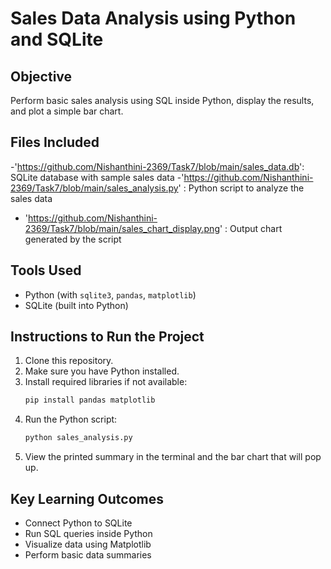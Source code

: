 # Sales Data Analysis using Python and SQLite

## Objective
Perform basic sales analysis using SQL inside Python, display the results, and plot a simple bar chart.

## Files Included
-'https://github.com/Nishanthini-2369/Task7/blob/main/sales_data.db': SQLite database with sample sales data
-'https://github.com/Nishanthini-2369/Task7/blob/main/sales_analysis.py' : Python script to analyze the sales data
- 'https://github.com/Nishanthini-2369/Task7/blob/main/sales_chart_display.png' : Output chart generated by the script

## Tools Used
- Python (with `sqlite3`, `pandas`, `matplotlib`)
- SQLite (built into Python)

## Instructions to Run the Project
1. Clone this repository.
2. Make sure you have Python installed.
3. Install required libraries if not available:
   ```bash
   pip install pandas matplotlib
   ```
4. Run the Python script:
   ```bash
   python sales_analysis.py
   ```
5. View the printed summary in the terminal and the bar chart that will pop up.

## Key Learning Outcomes
- Connect Python to SQLite
- Run SQL queries inside Python
- Visualize data using Matplotlib
- Perform basic data summaries
